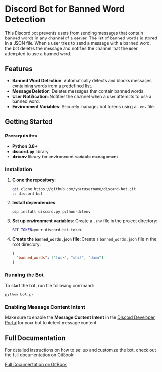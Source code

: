 # Discord Bot for Banned Word Detection

This Discord bot prevents users from sending messages that contain banned words in any channel of a server. The list of banned words is stored in a JSON file. When a user tries to send a message with a banned word, the bot deletes the message and notifies the channel that the user attempted to use a banned word.

## Features

- **Banned Word Detection**: Automatically detects and blocks messages containing words from a predefined list.
- **Message Deletion**: Deletes messages that contain banned words.
- **User Notification**: Notifies the channel when a user attempts to use a banned word.
- **Environment Variables**: Securely manages bot tokens using a `.env` file.

## Getting Started

### Prerequisites

- **Python 3.8+**
- **discord.py** library
- **dotenv** library for environment variable management

### Installation

1. **Clone the repository**:
   ```bash
   git clone https://github.com/yourusername/discord-bot.git
   cd discord-bot
   ```

2. **Install dependencies**:
   ```bash
   pip install discord.py python-dotenv
   ```

3. **Set up environment variables**:
   Create a `.env` file in the project directory:
   ```bash
   BOT_TOKEN=your-discord-bot-token
   ```

4. **Create the `banned_words.json` file**:
   Create a `banned_words.json` file in the root directory:
   ```json
   {
     "banned_words": ["fuck", "shit", "damn"]
   }
   ```

### Running the Bot

To start the bot, run the following command:

```bash
python bot.py
```

### Enabling Message Content Intent

Make sure to enable the **Message Content Intent** in the [Discord Developer Portal](https://discord.com/developers/applications) for your bot to detect message content.

## Full Documentation

For detailed instructions on how to set up and customize the bot, check out the full documentation on GitBook:

[Full Documentation on GitBook](https://your-gitbook-link.com)